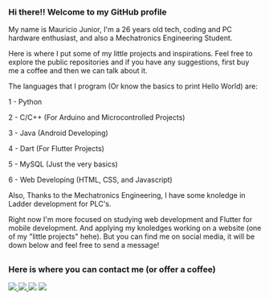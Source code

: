 ### Hi there!! Welcome to my GitHub profile

My name is Mauricio Junior, I'm a 26 years old tech, coding and PC hardware enthusiast, and also a Mechatronics Engineering Student.

Here is where I put some of my little projects and inspirations. Feel free to explore the public repositories and if you have any suggestions, first buy me a coffee and then we can talk about it.

The languages that I program (Or know the basics to print Hello World) are:

  1 - Python
  
  2 - C/C++ (For Arduino and Microcontrolled Projects)
  
  3 - Java (Android Developing)
  
  4 - Dart (For Flutter Projects)
  
  5 - MySQL (Just the very basics)
  
  6 - Web Developing (HTML, CSS, and Javascript)
  
Also, Thanks to the Mechatronics Engineering, I have some knoledge in Ladder development for PLC's.

Right now I'm more focused on studying web development and Flutter for mobile development. And applying my knoledges working on a website (one of my "little projects" hehe). But you can find me on social media, it will be down below and feel free to send a message!

##

### Here is where you can contact me (or offer a coffee)

<div> 
  <a href="" target="_blank"><img src="https://img.shields.io/badge/website-000000?style=for-the-badge&logo=About.me&logoColor=white" target="_blank">
   <a href=https://www.linkedin.com/in/mauricio-junior-aba637109/" target="_blank"><img src="https://img.shields.io/badge/-LinkedIn-%230077B5?style=for-the-badge&logo=linkedin&logoColor=white" target="_blank">
  <a href = "mailto:mauricio.jr.88@outlook.com"><img src="https://img.shields.io/badge/-Outlook-%23333?style=for-the-badge&logo=gmail&logoColor=white" target="_blank"></a>  
 <a href="https://www.instagram.com/mauriciojr10/" target="_blank"><img src="https://img.shields.io/badge/-Instagram-%23E4405F?style=for-the-badge&logo=instagram&logoColor=white" target="_blank"></a> 
</div>
